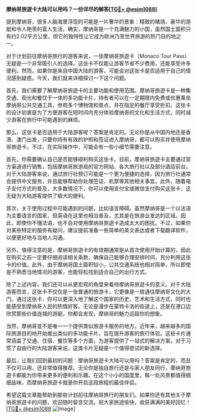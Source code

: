 **摩纳哥旅遊卡大陆可以用吗？一份详尽的解答[[TG💪+ @esim1088](https://t.me/s/esim1088)]**

提到摩纳哥，很多人脑海里浮现的可能是一片奢华的景象：精致的赌场、豪华的游艇和令人艳羡的富人生活。确实，摩纳哥是一个充满魅力的小国，虽然国土面积只有约2.02平方公里，但它的独特性让它成为欧洲乃至世界旅游的热门目的地之一。

对于计划前往摩纳哥旅行的游客来说，一张摩纳哥旅遊卡（Monaco Tour Pass）无疑是一个非常吸引人的选择。这张卡不仅能让游客节省不少费用，还能享受许多便利。然而，如果你是来自中国大陆的游客，可能会对这张卡是否适用于自己的情况感到疑惑。今天，我们就来详细探讨一下这个问题。

首先，我们需要了解摩纳哥旅遊卡的主要功能和使用范围。摩纳哥旅遊卡是一种集交通、观光和餐饮于一体的多功能卡片，持有者可以在一定期限内免费或优惠乘坐摩纳哥公共交通工具，参观多个博物馆和景点，并在指定的餐厅享受折扣。这张卡的设计初衷是为了方便游客在短时间内充分体验摩纳哥的文化和生活方式，同时减少游客在旅行中可能遇到的麻烦。

那么，这张卡是否适用于大陆游客呢？答案是肯定的。无论你是从中国内地还是香港、澳门出发，只要你持有有效的护照和签证进入摩纳哥，都可以购买并使用摩纳哥旅遊卡。不过，在实际操作中，可能会有一些小细节需要注意。

首先，你需要确认自己是否能够顺利购买这张卡。目前，摩纳哥旅遊卡主要通过官方渠道进行销售，包括摩纳哥旅游局的官方网站、各大旅行社以及部分酒店前台。对于大陆游客来说，通过旅行社预订可能是一个更为便捷的选择，因为旅行社通常会提供中文服务，并且能够帮助你处理签证、机票等其他相关事宜。此外，随着电子支付方式的普及，大多数情况下，你可以使用支付宝或微信支付购买这张卡，这无疑为大陆游客提供了极大的便利。

其次，关于使用过程中可能遇到的问题，比如语言障碍。虽然摩纳哥是一个以法语为主要语言的国家，但英语在这里也相当普及，尤其是在旅游业发达的区域。因此，即使你不懂法语，也不会对使用摩纳哥旅遊卡造成太大的困扰。不过，如果你对某些特定的服务有疑问，建议提前准备一些简单的英文表达或者下载翻译软件，以便更好地与当地人沟通。

另外，值得注意的是，摩纳哥旅遊卡的有效期通常是从首次使用开始计算的，因此在购买之前一定要仔细阅读相关条款，确保自己能够合理安排时间，充分利用这张卡的价值。此外，由于摩纳哥国土面积较小，公共交通系统也相对简单，所以即使是不熟悉当地情况的游客，也能轻松找到适合自己的出行方式。

除了上述内容，我们还可以从更宏观的角度来看待摩纳哥旅遊卡的意义。对于大陆游客而言，这张卡不仅仅是一张普通的旅游卡，它更像是一扇通往摩纳哥文化的大门。通过这张卡，你可以更深入地了解这个国家的历史、艺术和生活方式，同时也能感受到摩纳哥人民的热情好客。无论是漫步在蒙特卡洛的街道上，还是在港口边欣赏那些价值连城的游艇，你都会发现，摩纳哥的魅力远超你的想象。

当然，摩纳哥並不是唯一一个提供类似旅游卡服务的地方。近年来，越来越多的国际旅游目的地开始推出类似的多功能卡片，旨在提升游客的旅行体验。这些卡片通常涵盖了交通、住宿、餐饮等多个方面，为游客提供了一站式的解决方案。对于习惯了自由行的大陆游客来说，这类卡片无疑是一个值得尝试的新选择。

最后，让我们回到最初的问题：摩纳哥旅遊卡大陆可以用吗？答案是肯定的，而且不仅可以用，还非常值得推荐。无论你是独自旅行还是与家人朋友同行，摩纳哥旅遊卡都能为你带来更多的便利和乐趣。在这个小小的国度里，每一处风景都值得细细品味，而摩纳哥旅遊卡就是你开启这段旅程的最佳伴侣。

希望这篇文章能帮助到那些计划前往摩纳哥旅行的朋友们。如果你还有其他关于摩纳哥旅遊卡的问题，欢迎随时留言交流。祝大家旅途愉快，收获满满的美好回忆！[[TG💪+ @esim1088](https://t.me/s/esim1088) ![Image](https://i.postimg.cc/4NQfJmqS/Snipaste-2025-05-13-00-14-12.png)]
